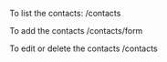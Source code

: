 To list the contacts:
/contacts

To add the contacts
/contacts/form

To edit or delete the contacts
/contacts
